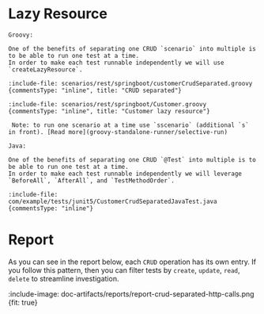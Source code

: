 # Lazy Resource

```tabs
Groovy:

One of the benefits of separating one CRUD `scenario` into multiple is to be able to run one test at a time. 
In order to make each test runnable independently we will use `createLazyResource`.

:include-file: scenarios/rest/springboot/customerCrudSeparated.groovy {commentsType: "inline", title: "CRUD separated"}

:include-file: scenarios/rest/springboot/Customer.groovy {commentsType: "inline", title: "Customer lazy resource"}

 Note: to run one scenario at a time use `sscenario` (additional `s` in front). [Read more](groovy-standalone-runner/selective-run)

Java:

One of the benefits of separating one CRUD `@Test` into multiple is to be able to run one test at a time. 
In order to make each test runnable independently we will leverage `BeforeAll`, `AfterAll`, and `TestMethodOrder`.

:include-file: com/example/tests/junit5/CustomerCrudSeparatedJavaTest.java {commentsType: "inline"}
```

# Report

As you can see in the report below, each `CRUD` operation has its own entry. If you follow this pattern, then you
can filter tests by `create`, `update`, `read`, `delete` to streamline investigation.

:include-image: doc-artifacts/reports/report-crud-separated-http-calls.png {fit: true}
